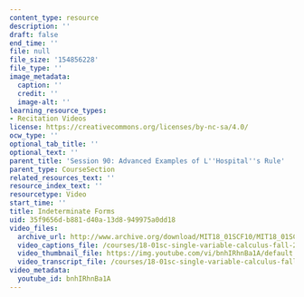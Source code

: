```yaml
---
content_type: resource
description: ''
draft: false
end_time: ''
file: null
file_size: '154856228'
file_type: ''
image_metadata:
  caption: ''
  credit: ''
  image-alt: ''
learning_resource_types:
- Recitation Videos
license: https://creativecommons.org/licenses/by-nc-sa/4.0/
ocw_type: ''
optional_tab_title: ''
optional_text: ''
parent_title: 'Session 90: Advanced Examples of L''Hospital''s Rule'
parent_type: CourseSection
related_resources_text: ''
resource_index_text: ''
resourcetype: Video
start_time: ''
title: Indeterminate Forms
uid: 35f9656d-b881-d40a-13d8-949975a0dd18
video_files:
  archive_url: http://www.archive.org/download/MIT18_01SCF10/MIT18_01SCF10Rec_69_300k.mp4
  video_captions_file: /courses/18-01sc-single-variable-calculus-fall-2010/e3dd7899ca4053c092a7fec8faebc98f_bnhIRhnBa1A.vtt
  video_thumbnail_file: https://img.youtube.com/vi/bnhIRhnBa1A/default.jpg
  video_transcript_file: /courses/18-01sc-single-variable-calculus-fall-2010/bfc44471a68b3eb5f9674eceb305961a_bnhIRhnBa1A.pdf
video_metadata:
  youtube_id: bnhIRhnBa1A
---
```

